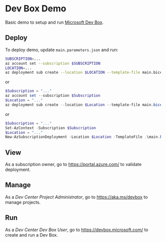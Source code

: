 # Dev Box Demo

Basic demo to setup and run [Microsoft Dev Box](https://azure.microsoft.com/en-us/products/dev-box/).

## Deploy

To deploy demo, update `main.parameters.json` and run:

```bash
SUBSCRIPTION=...
az account set --subscription $SUBSCRIPTION
LOCATION=...
az deployment sub create --location $LOCATION --template-file main.bicep --parameters @main.parameters.json
```

or

```powershell
$Subscription = "..."
az account set --subscription $Subscription
$Location = "..."
az deployment sub create --location $Location --template-file main.bicep --parameters main.parameters.json
```

or

```powershell
$Subscription = "..."
Set-AzContext -Subscription $Subscription
$Location = "..."
New-AzSubscriptionDeployment -Location $Location -TemplateFile .\main.bicep -TemplateParameterFile .\main.parameters.json
```

## View

As a subscription owner, go to <https://portal.azure.com/> to validate deployment.

## Manage

As a *Dev Center Project Administrator*, go to <https://aka.ms/devbox> to manage projects.

## Run

As a *Dev Center Dev Box User*, go to <https://devbox.microsoft.com/> to create and run a Dev Box.
